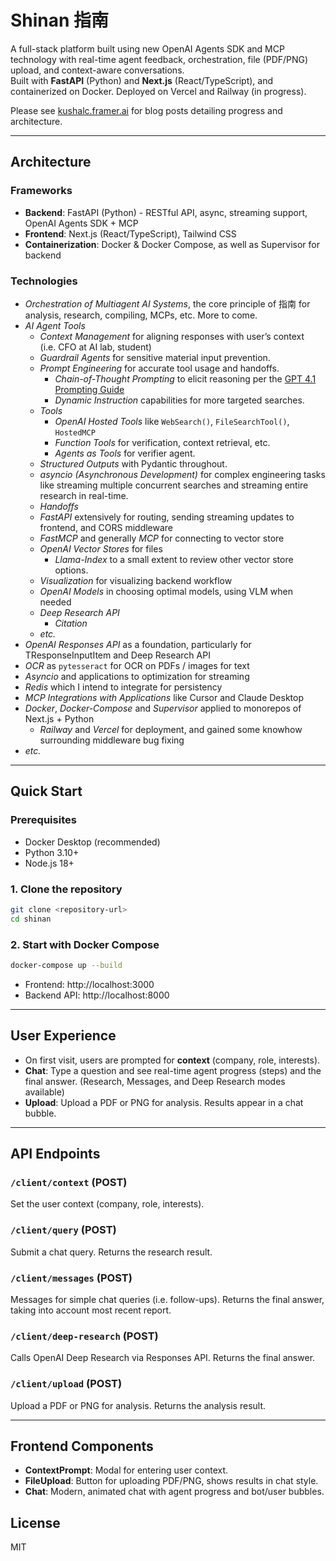 # Shinan 指南

A full-stack platform built using new OpenAI Agents SDK and MCP technology with real-time agent feedback, orchestration, file (PDF/PNG) upload, and context-aware conversations.  
Built with **FastAPI** (Python) and **Next.js** (React/TypeScript), and containerized on Docker. Deployed on Vercel and Railway (in progress).

Please see [kushalc.framer.ai](https://kushalc.framer.ai) for blog posts detailing progress and architecture.

---

## Architecture

### Frameworks
- **Backend**: FastAPI (Python) - RESTful API, async, streaming support, OpenAI Agents SDK + MCP
- **Frontend**: Next.js (React/TypeScript), Tailwind CSS 
- **Containerization**: Docker & Docker Compose, as well as Supervisor for backend

### Technologies
- *Orchestration of Multiagent AI Systems*, the core principle of 指南 for analysis, research, compiling, MCPs, etc. More to come.
- *AI Agent Tools*
    - *Context Management* for aligning responses with user’s context (i.e. CFO at AI lab, student)
    - *Guardrail Agents* for sensitive material input prevention.
    - *Prompt Engineering* for accurate tool usage and handoffs.
        - *Chain-of-Thought Prompting* to elicit reasoning per the [GPT 4.1 Prompting Guide](https://cookbook.openai.com/examples/gpt4-1_prompting_guide)
        - *Dynamic Instruction* capabilities for more targeted searches.
    - *Tools*
        - *OpenAI Hosted Tools* like `WebSearch()`, `FileSearchTool()`, `HostedMCP`
        - *Function Tools* for verification, context retrieval, etc.
        - *Agents as Tools* for verifier agent.
    - *Structured Outputs* with Pydantic throughout.
    - *asyncio (Asynchronous Development)* for complex engineering tasks like streaming multiple concurrent searches and streaming entire research in real-time.
    - *Handoffs*
    - *FastAPI* extensively for routing, sending streaming updates to frontend, and CORS middleware
    - *FastMCP* and generally *MCP* for connecting to vector store
    - *OpenAI Vector Stores* for files
        - *Llama-Index* to a small extent to review other vector store options.
    - *Visualization* for visualizing backend workflow
    - *OpenAI Models* in choosing optimal models, using VLM when needed
    - *Deep Research API*
        - *Citation*
    - *etc.*
- *OpenAI Responses API* as a foundation, particularly for TResponseInputItem and Deep Research API
- *OCR* as `pytesseract` for OCR on PDFs / images for text
- *Asyncio* and applications to optimization for streaming
- *Redis* which I intend to integrate for persistency
- *MCP Integrations with Applications* like Cursor and Claude Desktop
- *Docker*, *Docker-Compose* and *Supervisor* applied to monorepos of Next.js + Python
    - *Railway* and *Vercel* for deployment, and gained some knowhow surrounding middleware bug fixing
- *etc.*

---

## Quick Start

### Prerequisites

- Docker Desktop (recommended)
- Python 3.10+
- Node.js 18+

### 1. Clone the repository

```bash
git clone <repository-url>
cd shinan
```

### 2. Start with Docker Compose

```bash
docker-compose up --build
```

- Frontend: http://localhost:3000
- Backend API: http://localhost:8000

---

## User Experience

- On first visit, users are prompted for **context** (company, role, interests).
- **Chat**: Type a question and see real-time agent progress (steps) and the final answer. (Research, Messages, and Deep Research modes available)
- **Upload**: Upload a PDF or PNG for analysis. Results appear in a chat bubble.

---

## API Endpoints

### `/client/context` (POST)
Set the user context (company, role, interests).

### `/client/query` (POST)
Submit a chat query. Returns the research result.

### `/client/messages` (POST)
Messages for simple chat queries (i.e. follow-ups). Returns the final answer, taking into account most recent report.

### `/client/deep-research` (POST)
Calls OpenAI Deep Research via Responses API. Returns the final answer.

### `/client/upload` (POST)
Upload a PDF or PNG for analysis. Returns the analysis result.

---

## Frontend Components

- **ContextPrompt**: Modal for entering user context.
- **FileUpload**: Button for uploading PDF/PNG, shows results in chat style.
- **Chat**: Modern, animated chat with agent progress and bot/user bubbles.

## License

MIT
